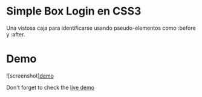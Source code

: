 Simple Box Login en CSS3
===========

Una vistosa caja para identificarse usando pseudo-elementos como :before y :after.


Demo
====

![screenshot][demo](http://oscarweb.com.ar/ejemplos/css3-box-login/thumb.jpg)

Don't forget to check the [live demo](http://oscarweb.com.ar/ejemplos/css3-box-login/)
